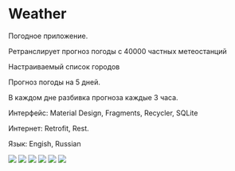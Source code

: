 # Weather

Погодное приложение.

Ретранслирует прогноз погоды с 40000 частных метеостанций

Настраиваемый список городов 

Прогноз погоды на 5 дней.

В каждом дне разбивка прогноза каждые 3 часа.

Интерфейс: Material Design, Fragments, Recycler, SQLite

Интернет: Retrofit, Rest.

Язык: Engish, Russian

![](screen1.png)
![](screen2.png)
![](screen3.png)
![](screen4.png)
![](screen5.png)
![](screen6.png)
